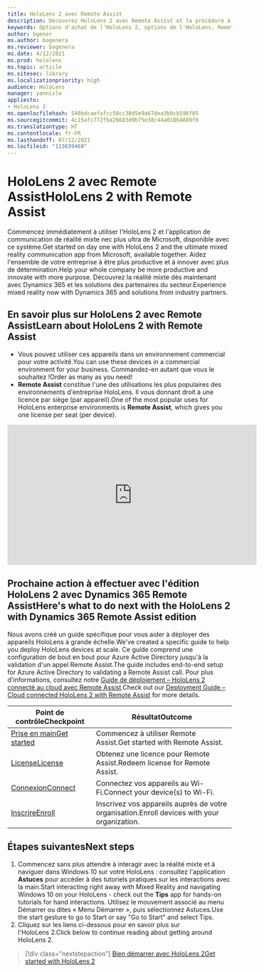 ```yaml
---
title: HoloLens 2 avec Remote Assist
description: Découvrez HoloLens 2 avec Remote Assist et la procédure à suivre après l'avoir acquis.
keywords: Options d'achat de l'HoloLens 2, options de l'HoloLens, Remote Assist
author: bgener
ms.author: bogenera
ms.reviewer: bogenera
ms.date: 4/12/2021
ms.prod: hololens
ms.topic: article
ms.sitesec: library
ms.localizationpriority: high
audience: HoloLens
manager: yannisle
appliesto:
- HoloLens 2
ms.openlocfilehash: 540bdcaefafcc50cc38d5e9a67dea3b9cb596f05
ms.sourcegitcommit: 4c15afc772fba26683d9b75e38c44a018b4889f6
ms.translationtype: HT
ms.contentlocale: fr-FR
ms.lasthandoff: 07/12/2021
ms.locfileid: "113639469"
---
```

# <a name="hololens-2-with-remote-assist"></a><span data-ttu-id="2923f-104">HoloLens 2 avec Remote Assist</span><span class="sxs-lookup"><span data-stu-id="2923f-104">HoloLens 2 with Remote Assist</span></span>

<span data-ttu-id="2923f-105">Commencez immédiatement à utiliser l'HoloLens 2 et l'application de communication de réalité mixte nec plus ultra de Microsoft, disponible avec ce système.</span><span class="sxs-lookup"><span data-stu-id="2923f-105">Get started on day one with HoloLens 2 and the ultimate mixed reality communication app from Microsoft, available together.</span></span> <span data-ttu-id="2923f-106">Aidez l'ensemble de votre entreprise à être plus productive et à innover avec plus de détermination.</span><span class="sxs-lookup"><span data-stu-id="2923f-106">Help your whole company be more productive and innovate with more purpose.</span></span> <span data-ttu-id="2923f-107">Découvrez la réalité mixte dès maintenant avec Dynamics 365 et les solutions des partenaires du secteur.</span><span class="sxs-lookup"><span data-stu-id="2923f-107">Experience mixed reality now with Dynamics 365 and solutions from industry partners.</span></span>

## <a name="learn-about-hololens-2-with-remote-assist"></a><span data-ttu-id="2923f-108">En savoir plus sur HoloLens 2 avec Remote Assist</span><span class="sxs-lookup"><span data-stu-id="2923f-108">Learn about HoloLens 2 with Remote Assist</span></span>
- <span data-ttu-id="2923f-109">Vous pouvez utiliser ces appareils dans un environnement commercial pour votre activité.</span><span class="sxs-lookup"><span data-stu-id="2923f-109">You can use these devices in a commercial environment for your business.</span></span> <span data-ttu-id="2923f-110">Commandez-en autant que vous le souhaitez !</span><span class="sxs-lookup"><span data-stu-id="2923f-110">Order as many as you need!</span></span>
- <span data-ttu-id="2923f-111">**Remote Assist** constitue l'une des utilisations les plus populaires des environnements d'entreprise HoloLens. Il vous donnant droit à une licence par siège (par appareil).</span><span class="sxs-lookup"><span data-stu-id="2923f-111">One of the most popular uses for HoloLens enterprise environments is **Remote Assist**, which gives you one license per seat (per device).</span></span>

<iframe width="560" height="315" src="https://www.youtube.com/embed/d3YT8j0yYl0" frameborder="0" allow="accelerometer; autoplay; clipboard-write; encrypted-media; gyroscope; picture-in-picture" allowfullscreen></iframe>

## <a name="heres-what-to-do-next-with-the-hololens-2-with-dynamics-365-remote-assist-edition"></a><span data-ttu-id="2923f-112">Prochaine action à effectuer avec l'édition HoloLens 2 avec Dynamics 365 Remote Assist</span><span class="sxs-lookup"><span data-stu-id="2923f-112">Here's what to do next with the HoloLens 2 with Dynamics 365 Remote Assist edition</span></span>

<span data-ttu-id="2923f-113">Nous avons créé un guide spécifique pour vous aider à déployer des appareils HoloLens à grande échelle.</span><span class="sxs-lookup"><span data-stu-id="2923f-113">We've created a specific guide to help you deploy HoloLens devices at scale.</span></span> <span data-ttu-id="2923f-114">Ce guide comprend une configuration de bout en bout pour Azure Active Directory jusqu'à la validation d'un appel Remote Assist.</span><span class="sxs-lookup"><span data-stu-id="2923f-114">The guide includes end-to-end setup for Azure Active Directory to validating a Remote Assist call.</span></span> <span data-ttu-id="2923f-115">Pour plus d'informations, consultez notre [Guide de déploiement – HoloLens 2 connecté au cloud avec Remote Assist](hololens2-cloud-connected-overview.md).</span><span class="sxs-lookup"><span data-stu-id="2923f-115">Check out our [Deployment Guide – Cloud connected HoloLens 2 with Remote Assist](hololens2-cloud-connected-overview.md) for more details.</span></span>

| <span data-ttu-id="2923f-116">Point de contrôle</span><span class="sxs-lookup"><span data-stu-id="2923f-116">Checkpoint</span></span>  | <span data-ttu-id="2923f-117">Résultat</span><span class="sxs-lookup"><span data-stu-id="2923f-117">Outcome</span></span>                                |
|-------------|----------------------------------------|
| [<span data-ttu-id="2923f-118">Prise en main</span><span class="sxs-lookup"><span data-stu-id="2923f-118">Get started</span></span>](/dynamics365/mixed-reality/remote-assist/overview-hololens) | <span data-ttu-id="2923f-119">Commencez à utiliser Remote Assist.</span><span class="sxs-lookup"><span data-stu-id="2923f-119">Get started with Remote Assist.</span></span>        |
| [<span data-ttu-id="2923f-120">License</span><span class="sxs-lookup"><span data-stu-id="2923f-120">License</span></span>](/dynamics365/mixed-reality/remote-assist/deploy-remote-assist#add-and-assign-licenses)     | <span data-ttu-id="2923f-121">Obtenez une licence pour Remote Assist.</span><span class="sxs-lookup"><span data-stu-id="2923f-121">Redeem license for Remote Assist.</span></span>      |
| [<span data-ttu-id="2923f-122">Connexion</span><span class="sxs-lookup"><span data-stu-id="2923f-122">Connect</span></span>](/hololens/hololens-network)     | <span data-ttu-id="2923f-123">Connectez vos appareils au Wi-Fi.</span><span class="sxs-lookup"><span data-stu-id="2923f-123">Connect your device(s) to Wi-Fi.</span></span>       |
| [<span data-ttu-id="2923f-124">Inscrire</span><span class="sxs-lookup"><span data-stu-id="2923f-124">Enroll</span></span>](/hololens/hololens-enroll-mdm)      | <span data-ttu-id="2923f-125">Inscrivez vos appareils auprès de votre organisation.</span><span class="sxs-lookup"><span data-stu-id="2923f-125">Enroll devices with your organization.</span></span> |

## <a name="next-steps"></a><span data-ttu-id="2923f-126">Étapes suivantes</span><span class="sxs-lookup"><span data-stu-id="2923f-126">Next steps</span></span>

1. <span data-ttu-id="2923f-127">Commencez sans plus attendre à interagir avec la réalité mixte et à naviguer dans Windows 10 sur votre HoloLens : consultez l'application **Astuces** pour accéder à des tutoriels pratiques sur les interactions avec la main.</span><span class="sxs-lookup"><span data-stu-id="2923f-127">Start interacting right away with Mixed Reality and navigating Windows 10 on your HoloLens - check out the **Tips** app for hands-on tutorials for hand interactions.</span></span> <span data-ttu-id="2923f-128">Utilisez le mouvement associé au menu Démarrer ou dites « Menu Démarrer », puis sélectionnez Astuces.</span><span class="sxs-lookup"><span data-stu-id="2923f-128">Use the start gesture to go to Start or say "Go to Start" and select Tips.</span></span>
1. <span data-ttu-id="2923f-129">Cliquez sur les liens ci-dessous pour en savoir plus sur l'HoloLens 2.</span><span class="sxs-lookup"><span data-stu-id="2923f-129">Click below to continue reading about getting around HoloLens 2.</span></span>

> [!div class="nextstepaction"]
> [<span data-ttu-id="2923f-130">Bien démarrer avec HoloLens 2</span><span class="sxs-lookup"><span data-stu-id="2923f-130">Get started with HoloLens 2</span></span>](hololens2-basic-usage.md)
